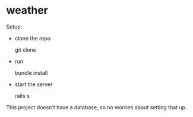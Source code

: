 weather
===========

Setup:
- clone the repo

    git clone

- run

    bundle install

- start the server

    rails s


This project doesn't have a database, so no worries about setting that up.
